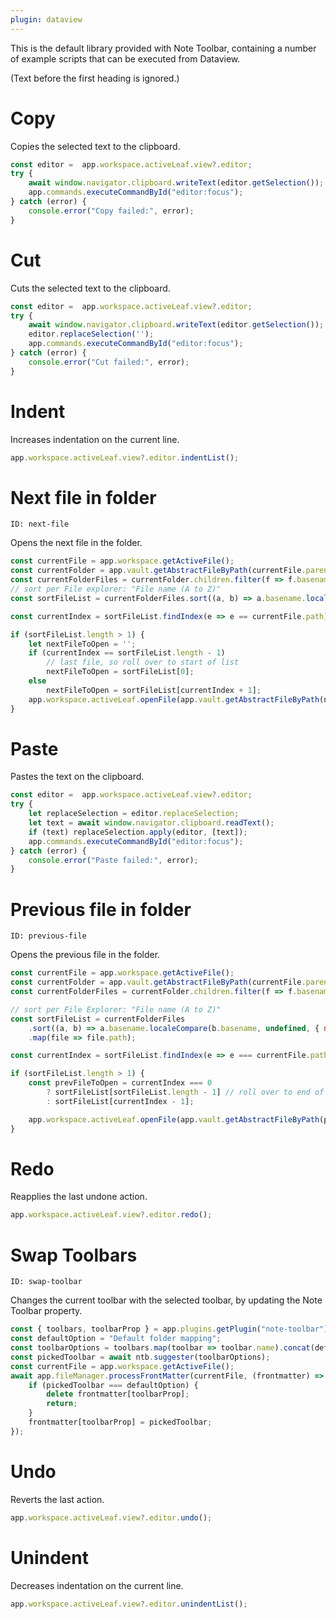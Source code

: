 ```yaml
---
plugin: dataview
---
```


This is the default library provided with Note Toolbar, containing a number of example scripts that can be executed from Dataview.

(Text before the first heading is ignored.)

# Copy

Copies the selected text to the clipboard.

```js
const editor =  app.workspace.activeLeaf.view?.editor;
try {
    await window.navigator.clipboard.writeText(editor.getSelection());
    app.commands.executeCommandById("editor:focus");
} catch (error) {
    console.error("Copy failed:", error);
}
```

# Cut

Cuts the selected text to the clipboard.

```js
const editor =  app.workspace.activeLeaf.view?.editor;
try {
    await window.navigator.clipboard.writeText(editor.getSelection());
    editor.replaceSelection('');
    app.commands.executeCommandById("editor:focus");
} catch (error) {
    console.error("Cut failed:", error);
}
```

# Indent

Increases indentation on the current line.

```js
app.workspace.activeLeaf.view?.editor.indentList();
```

# Next file in folder
`ID: next-file`

Opens the next file in the folder.

```js
const currentFile = app.workspace.getActiveFile();
const currentFolder = app.vault.getAbstractFileByPath(currentFile.parent.path);
const currentFolderFiles = currentFolder.children.filter(f => f.basename !== undefined); // make sure it's a file (vs a folder)
// sort per File explorer: "File name (A to Z)"
const sortFileList = currentFolderFiles.sort((a, b) => a.basename.localeCompare(b.basename, undefined, {numeric: true, sensitivity: 'base'})).map(file => file.path);

const currentIndex = sortFileList.findIndex(e => e == currentFile.path);

if (sortFileList.length > 1) {
    let nextFileToOpen = '';
    if (currentIndex == sortFileList.length - 1)
        // last file, so roll over to start of list
        nextFileToOpen = sortFileList[0];
    else
        nextFileToOpen = sortFileList[currentIndex + 1];
    app.workspace.activeLeaf.openFile(app.vault.getAbstractFileByPath(nextFileToOpen));
}
```

# Paste

Pastes the text on the clipboard.

```js
const editor =  app.workspace.activeLeaf.view?.editor;
try {
    let replaceSelection = editor.replaceSelection;
    let text = await window.navigator.clipboard.readText();
    if (text) replaceSelection.apply(editor, [text]);
    app.commands.executeCommandById("editor:focus");
} catch (error) {
    console.error("Paste failed:", error);
}
```

# Previous file in folder
`ID: previous-file`

Opens the previous file in the folder.

```js
const currentFile = app.workspace.getActiveFile();
const currentFolder = app.vault.getAbstractFileByPath(currentFile.parent.path);
const currentFolderFiles = currentFolder.children.filter(f => f.basename !== undefined); // ensure it's a file

// sort per File Explorer: "File name (A to Z)"
const sortFileList = currentFolderFiles
    .sort((a, b) => a.basename.localeCompare(b.basename, undefined, { numeric: true, sensitivity: 'base' }))
    .map(file => file.path);

const currentIndex = sortFileList.findIndex(e => e === currentFile.path);

if (sortFileList.length > 1) {
    const prevFileToOpen = currentIndex === 0
        ? sortFileList[sortFileList.length - 1] // roll over to end of list
        : sortFileList[currentIndex - 1];

    app.workspace.activeLeaf.openFile(app.vault.getAbstractFileByPath(prevFileToOpen));
}
```

# Redo

Reapplies the last undone action.

```js
app.workspace.activeLeaf.view?.editor.redo();
```

# Swap Toolbars
`ID: swap-toolbar`

Changes the current toolbar with the selected toolbar, by updating the Note Toolbar property.

```js
const { toolbars, toolbarProp } = app.plugins.getPlugin("note-toolbar").settings;
const defaultOption = "Default folder mapping";
const toolbarOptions = toolbars.map(toolbar => toolbar.name).concat(defaultOption);
const pickedToolbar = await ntb.suggester(toolbarOptions);
const currentFile = app.workspace.getActiveFile();
await app.fileManager.processFrontMatter(currentFile, (frontmatter) => {
    if (pickedToolbar === defaultOption) {
        delete frontmatter[toolbarProp];
        return;
    }
    frontmatter[toolbarProp] = pickedToolbar;
});
```

# Undo

Reverts the last action.

```js
app.workspace.activeLeaf.view?.editor.undo();
```

# Unindent

Decreases indentation on the current line.

```js
app.workspace.activeLeaf.view?.editor.unindentList();
```